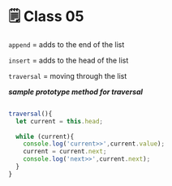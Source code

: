 # 🗒️ Class 05

`append` = adds to the end of the list

`insert` = adds to the head of the list

`traversal` = moving through the list

***sample prototype method for traversal***

``` javascript

traversal(){
  let current = this.head;
  
  while (current){
    console.log('current>>',current.value);
    current = current.next;
    console.log('next>>',current.next);
  }
}

```
